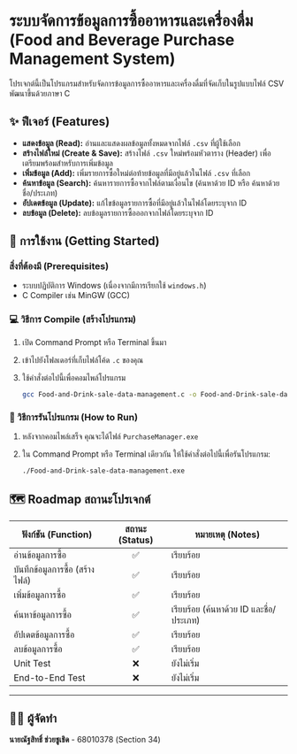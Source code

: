 # ระบบจัดการข้อมูลการซื้ออาหารและเครื่องดื่ม (Food and Beverage Purchase Management System)

โปรเจกต์นี้เป็นโปรแกรมสำหรับจัดการข้อมูลการซื้ออาหารและเครื่องดื่มที่จัดเก็บในรูปแบบไฟล์ CSV พัฒนาขึ้นด้วยภาษา C

## ✨ ฟีเจอร์ (Features)

* **แสดงข้อมูล (Read):** อ่านและแสดงผลข้อมูลทั้งหมดจากไฟล์ `.csv` ที่ผู้ใช้เลือก
* **สร้างไฟล์ใหม่ (Create & Save):** สร้างไฟล์ `.csv` ใหม่พร้อมหัวตาราง (Header) เพื่อเตรียมพร้อมสำหรับการเพิ่มข้อมูล
* **เพิ่มข้อมูล (Add):** เพิ่มรายการซื้อใหม่ต่อท้ายข้อมูลที่มีอยู่แล้วในไฟล์ `.csv` ที่เลือก
* **ค้นหาข้อมูล (Search):** ค้นหารายการซื้อจากไฟล์ตามเงื่อนไข (ค้นหาด้วย ID หรือ ค้นหาด้วยชื่อ/ประเภท)
* **อัปเดตข้อมูล (Update):** แก้ไขข้อมูลรายการซื้อที่มีอยู่แล้วในไฟล์โดยระบุจาก ID
* **ลบข้อมูล (Delete):** ลบข้อมูลรายการซื้อออกจากไฟล์โดยระบุจาก ID

## 🚀 การใช้งาน (Getting Started)

### สิ่งที่ต้องมี (Prerequisites)

* ระบบปฏิบัติการ Windows (เนื่องจากมีการเรียกใช้ `windows.h`)
* C Compiler เช่น MinGW (GCC)

### 💻 วิธีการ Compile (สร้างโปรแกรม)

1.  เปิด Command Prompt หรือ Terminal ขึ้นมา
2.  เข้าไปยังโฟลเดอร์ที่เก็บไฟล์โค้ด `.c` ของคุณ
3.  ใช้คำสั่งต่อไปนี้เพื่อคอมไพล์โปรแกรม

    ```bash
    gcc Food-and-Drink-sale-data-management.c -o Food-and-Drink-sale-data-management
    ```

### 🏃 วิธีการรันโปรแกรม (How to Run)

1.  หลังจากคอมไพล์เสร็จ คุณจะได้ไฟล์ `PurchaseManager.exe`
2.  ใน Command Prompt หรือ Terminal เดียวกัน ให้ใช้คำสั่งต่อไปนี้เพื่อรันโปรแกรม:

    ```bash
    ./Food-and-Drink-sale-data-management.exe
    ```

## 🗺️ Roadmap สถานะโปรเจกต์

| ฟังก์ชัน (Function) | สถานะ (Status) | หมายเหตุ (Notes) |
| ------------------------- | :-------------: | ------------------------------------------------- |
| อ่านข้อมูลการซื้อ | ✅ | เรียบร้อย |
| บันทึกข้อมูลการซื้อ (สร้างไฟล์) | ✅ | เรียบร้อย |
| เพิ่มข้อมูลการซื้อ | ✅ | เรียบร้อย |
| ค้นหาข้อมูลการซื้อ | ✅ | เรียบร้อย (ค้นหาด้วย ID และชื่อ/ประเภท) |
| อัปเดตข้อมูลการซื้อ | ✅ | เรียบร้อย |
| ลบข้อมูลการซื้อ | ✅ | เรียบร้อย |
| Unit Test | ❌ | ยังไม่เริ่ม |
| End-to-End Test | ❌ | ยังไม่เริ่ม |

---

## 👨‍💻 ผู้จัดทำ

**นายณัฐสิทธิ์ ช่วยชูเชิด** - 68010378 (Section 34)